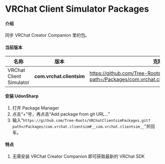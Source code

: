 # VRChat Client Simulator Packages

#### 介绍

同步 VRChat Creator Companion 里的包。

#### 当前版本

| 名称      | 版本  | 克隆 URL                                                                                            |
| --------- | ----- | --------------------------------------------------------------------------------------------------- |
| VRChat Client Simulator | __com.vrchat.clientsim__ | https://github.com/Tree-Roots/VRChatClientsimPackages.git?path=/Packages/com.vrchat.clientsim#__com.vrchat.clientsim__ |

#### 安装 UdonSharp

1. 打开 Package Manager
2. 点击“+”号，再点击“Add package from git URL...”
3. 输入“`https://github.com/Tree-Roots/VRChatClientsimPackages.git?path=/Packages/com.vrchat.clientsim#__com.vrchat.clientsim__`”并回车。

#### 特点

1. 无需安装 VRChat Creator Companion 即可获取最新的 VRChat SDK
